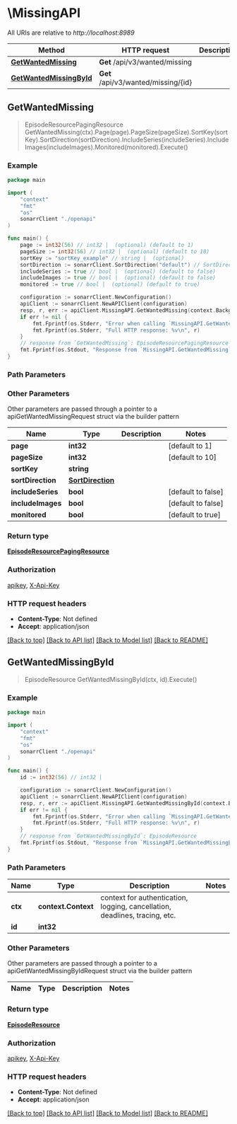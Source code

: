 # \MissingAPI

All URIs are relative to *http://localhost:8989*

Method | HTTP request | Description
------------- | ------------- | -------------
[**GetWantedMissing**](MissingAPI.md#GetWantedMissing) | **Get** /api/v3/wanted/missing | 
[**GetWantedMissingById**](MissingAPI.md#GetWantedMissingById) | **Get** /api/v3/wanted/missing/{id} | 



## GetWantedMissing

> EpisodeResourcePagingResource GetWantedMissing(ctx).Page(page).PageSize(pageSize).SortKey(sortKey).SortDirection(sortDirection).IncludeSeries(includeSeries).IncludeImages(includeImages).Monitored(monitored).Execute()



### Example

```go
package main

import (
    "context"
    "fmt"
    "os"
    sonarrClient "./openapi"
)

func main() {
    page := int32(56) // int32 |  (optional) (default to 1)
    pageSize := int32(56) // int32 |  (optional) (default to 10)
    sortKey := "sortKey_example" // string |  (optional)
    sortDirection := sonarrClient.SortDirection("default") // SortDirection |  (optional)
    includeSeries := true // bool |  (optional) (default to false)
    includeImages := true // bool |  (optional) (default to false)
    monitored := true // bool |  (optional) (default to true)

    configuration := sonarrClient.NewConfiguration()
    apiClient := sonarrClient.NewAPIClient(configuration)
    resp, r, err := apiClient.MissingAPI.GetWantedMissing(context.Background()).Page(page).PageSize(pageSize).SortKey(sortKey).SortDirection(sortDirection).IncludeSeries(includeSeries).IncludeImages(includeImages).Monitored(monitored).Execute()
    if err != nil {
        fmt.Fprintf(os.Stderr, "Error when calling `MissingAPI.GetWantedMissing``: %v\n", err)
        fmt.Fprintf(os.Stderr, "Full HTTP response: %v\n", r)
    }
    // response from `GetWantedMissing`: EpisodeResourcePagingResource
    fmt.Fprintf(os.Stdout, "Response from `MissingAPI.GetWantedMissing`: %v\n", resp)
}
```

### Path Parameters



### Other Parameters

Other parameters are passed through a pointer to a apiGetWantedMissingRequest struct via the builder pattern


Name | Type | Description  | Notes
------------- | ------------- | ------------- | -------------
 **page** | **int32** |  | [default to 1]
 **pageSize** | **int32** |  | [default to 10]
 **sortKey** | **string** |  | 
 **sortDirection** | [**SortDirection**](SortDirection.md) |  | 
 **includeSeries** | **bool** |  | [default to false]
 **includeImages** | **bool** |  | [default to false]
 **monitored** | **bool** |  | [default to true]

### Return type

[**EpisodeResourcePagingResource**](EpisodeResourcePagingResource.md)

### Authorization

[apikey](../README.md#apikey), [X-Api-Key](../README.md#X-Api-Key)

### HTTP request headers

- **Content-Type**: Not defined
- **Accept**: application/json

[[Back to top]](#) [[Back to API list]](../README.md#documentation-for-api-endpoints)
[[Back to Model list]](../README.md#documentation-for-models)
[[Back to README]](../README.md)


## GetWantedMissingById

> EpisodeResource GetWantedMissingById(ctx, id).Execute()



### Example

```go
package main

import (
    "context"
    "fmt"
    "os"
    sonarrClient "./openapi"
)

func main() {
    id := int32(56) // int32 | 

    configuration := sonarrClient.NewConfiguration()
    apiClient := sonarrClient.NewAPIClient(configuration)
    resp, r, err := apiClient.MissingAPI.GetWantedMissingById(context.Background(), id).Execute()
    if err != nil {
        fmt.Fprintf(os.Stderr, "Error when calling `MissingAPI.GetWantedMissingById``: %v\n", err)
        fmt.Fprintf(os.Stderr, "Full HTTP response: %v\n", r)
    }
    // response from `GetWantedMissingById`: EpisodeResource
    fmt.Fprintf(os.Stdout, "Response from `MissingAPI.GetWantedMissingById`: %v\n", resp)
}
```

### Path Parameters


Name | Type | Description  | Notes
------------- | ------------- | ------------- | -------------
**ctx** | **context.Context** | context for authentication, logging, cancellation, deadlines, tracing, etc.
**id** | **int32** |  | 

### Other Parameters

Other parameters are passed through a pointer to a apiGetWantedMissingByIdRequest struct via the builder pattern


Name | Type | Description  | Notes
------------- | ------------- | ------------- | -------------


### Return type

[**EpisodeResource**](EpisodeResource.md)

### Authorization

[apikey](../README.md#apikey), [X-Api-Key](../README.md#X-Api-Key)

### HTTP request headers

- **Content-Type**: Not defined
- **Accept**: application/json

[[Back to top]](#) [[Back to API list]](../README.md#documentation-for-api-endpoints)
[[Back to Model list]](../README.md#documentation-for-models)
[[Back to README]](../README.md)

